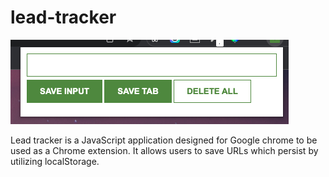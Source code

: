 # lead-tracker

![screenshot](screenshot.png)

Lead tracker is a JavaScript application designed for Google chrome to be used as a Chrome extension. It allows users to save URLs which persist by utilizing localStorage.

